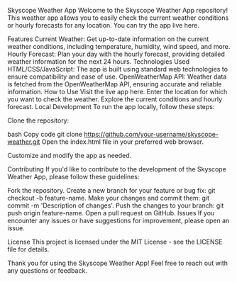 Skyscope Weather App
Welcome to the Skyscope Weather App repository! This weather app allows you to easily check the current weather conditions or hourly forecasts for any location. You can try the app live here.

Features
Current Weather: Get up-to-date information on the current weather conditions, including temperature, humidity, wind speed, and more.
Hourly Forecast: Plan your day with the hourly forecast, providing detailed weather information for the next 24 hours.
Technologies Used
HTML/CSS/JavaScript: The app is built using standard web technologies to ensure compatibility and ease of use.
OpenWeatherMap API: Weather data is fetched from the OpenWeatherMap API, ensuring accurate and reliable information.
How to Use
Visit the live app here.
Enter the location for which you want to check the weather.
Explore the current conditions and hourly forecast.
Local Development
To run the app locally, follow these steps:

Clone the repository:

bash
Copy code
git clone https://github.com/your-username/skyscope-weather.git
Open the index.html file in your preferred web browser.

Customize and modify the app as needed.

Contributing
If you'd like to contribute to the development of the Skyscope Weather App, please follow these guidelines:

Fork the repository.
Create a new branch for your feature or bug fix: git checkout -b feature-name.
Make your changes and commit them: git commit -m 'Description of changes'.
Push the changes to your branch: git push origin feature-name.
Open a pull request on GitHub.
Issues
If you encounter any issues or have suggestions for improvement, please open an issue.

License
This project is licensed under the MIT License - see the LICENSE file for details.

Thank you for using the Skyscope Weather App! Feel free to reach out with any questions or feedback.
